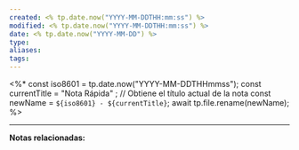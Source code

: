 ```yaml
---
created: <% tp.date.now("YYYY-MM-DDTHH:mm:ss") %>
modified: <% tp.date.now("YYYY-MM-DDTHH:mm:ss") %>
date: <% tp.date.now("YYYY-MM-DD") %>
type: 
aliases: 
tags:
---
```

<%*
const iso8601 = tp.date.now("YYYY-MM-DDTHHmmss");
const currentTitle = "Nota Rápida" ; // Obtiene el título actual de la nota
const newName = `${iso8601} - ${currentTitle}`;
await tp.file.rename(newName);
%>

--- 
 **Notas relacionadas:**
 
